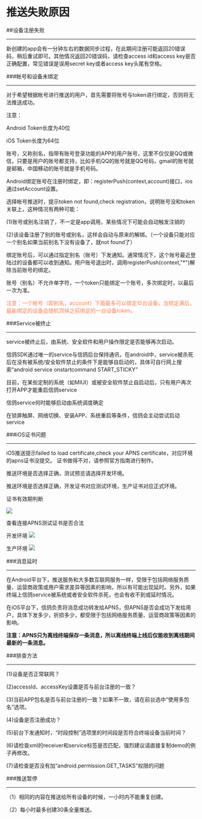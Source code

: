 # 推送失败原因

##设备注册失败
<hr>

新创建的app会有一分钟左右的数据同步过程，在此期间注册可能返回20错误码，稍后重试即可。其他情况返回20错误码，请检查access id和access key是否正确配置，常见错误是误用secret key或者access key头尾有空格。

###帐号和设备未绑定
<hr>对于希望根据帐号进行推送的用户，首先需要将账号与token进行绑定，否则将无法推送成功。

注意：

Android Token长度为40位

iOS Token长度为64位

账号，又称别名，指带有账号登录功能的APP的用户账号，这里不仅仅是QQ或微信，只要是用户的账号都支持，比如手机QQ的账号就是QQ号码，gmail的账号就是邮箱，中国移动的账号就是手机号码。

Android绑定账号在注册时绑定，即：registerPush(context,account)接口，ios通过setAccount设置。


选择帐号推送时，提示token not found,check registration，说明账号没和token关联上，这种情况有两种可能：

(1)账号或别名注销了，不一定是app调用，某些情况下可能会自动触发注销的

(2)该设备注册了别的账号或别名，这样会自动与原来的解绑。（一个设备只能对应一个别名如果当前别名下没有设备了，就not found了）

绑定账号后，可以通过指定别名（账号）下发通知。通常情况下，这个账号最近登陆过的设备都可以收到通知。用户账号退出时，调用registerPush(context,"*")解除当前账号的绑定。

账号（别名）不允许单字符，一个token只能绑定一个账号，多次绑定时，以最后一次为准。

<font color=#FF7F50>注意：一个帐号（即别名，account）下面最多可以绑定15台设备，当绑定满后，最新绑定的设备会随机顶掉之前绑定的一台设备token。</font>

###Service被终止
<hr>

service被终止后，由系统、安全软件和用户操作限定是否能够再次启动。

信鸽SDK通过唯一的service与信鸽后台保持通讯，在android中，service被杀死后在没有被系统/安全软件禁止的条件下是能够自启动的，具体可自行网上搜索“android service onstartcommand START_STICKY”

目前，在某些定制的系统（如MIUI）或被安全软件禁止自启动后，只有用户再次打开APP才能重启信鸽service

信鸽service何时能够启动由系统调度确定

在锁屏触屏、网络切换、安装APP、系统重启等条件，信鸽会主动尝试启动service

###iOS证书问题
<hr>

iOS推送提示failed to load certificate,check your APNS certificate，对应环境的apns证书没提交。
证书做得不对，请参照官方指南进行制作。

推送环境是否选择正确，测试预览请选择开发环境。

推送环境是否选择正确，开发证书对应测试环境，生产证书对应正式环境。

证书有效期判断

![](/assets/11.png)

查看连接APNS测试证书是否合法

开发环境
![](/assets/12.png)

生产环境
![](/assets/13.png)


###消息延时
<hr>

在Android平台下，推送服务和大多数互联网服务一样，受限于包括网络服务质量、运营商政策或用户需求差异等因素的影响，所以有可能出现延时。另外，如果终端上信鸽service被系统或者安全软件杀死，也会有收不到或延时情况。

在iOS平台下，信鸽负责将消息成功转发给APNS，但APNS是否会成功下发给用户，具体下发多少，折损多少，都受限于包括网络服务质量、运营商政策等因素的影响。

**注意：APNS只为离线终端保存一条消息，所以离线终端上线后仅能收到离线期间最新的一条消息。**


###排查方法
<hr>

(1)设备是否正常联网？

(2)accessId、accessKey设置是否与前台注册的一致？

(3)当前APP包名是否与前台注册的一致？如果不一致，请在前台选中“使用多包名”选项。

(4)设备是否注册成功？

(5)前台下发通知时，“时段控制”选项里的时间段是否符合终端设备当前时间？

(6)请检查xml的receiver和service标签是否匹配，强烈建议请直接复制demo的例子再修改。

(7)请检查是否没有加“android.permission.GET_TASKS”权限的问题



###推送暂停
<hr>

（1）相同的内容在推送给所有设备的时候，一小时内不能重复创建。

（2）每小时最多创建30条全量推送。